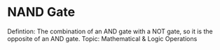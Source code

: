 # NAND Gate

Defintion: The combination of an AND gate with a NOT gate, so it is the opposite of an AND gate.
Topic: Mathematical & Logic Operations